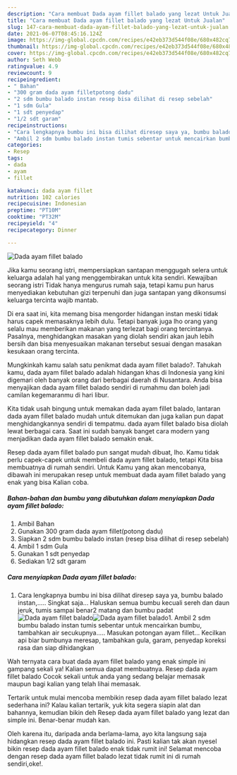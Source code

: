 ```yaml
---
description: "Cara membuat Dada ayam fillet balado yang lezat Untuk Jualan"
title: "Cara membuat Dada ayam fillet balado yang lezat Untuk Jualan"
slug: 147-cara-membuat-dada-ayam-fillet-balado-yang-lezat-untuk-jualan
date: 2021-06-07T08:45:16.124Z
image: https://img-global.cpcdn.com/recipes/e42eb373d544f08e/680x482cq70/dada-ayam-fillet-balado-foto-resep-utama.jpg
thumbnail: https://img-global.cpcdn.com/recipes/e42eb373d544f08e/680x482cq70/dada-ayam-fillet-balado-foto-resep-utama.jpg
cover: https://img-global.cpcdn.com/recipes/e42eb373d544f08e/680x482cq70/dada-ayam-fillet-balado-foto-resep-utama.jpg
author: Seth Webb
ratingvalue: 4.9
reviewcount: 9
recipeingredient:
- " Bahan"
- "300 gram dada ayam filletpotong dadu"
- "2 sdm bumbu balado instan resep bisa dilihat di resep sebelah"
- "1 sdm Gula"
- "1 sdt penyedap"
- "1/2 sdt garam"
recipeinstructions:
- "Cara lengkapnya bumbu ini bisa dilihat diresep saya ya, bumbu balado instan,..... Singkat saja... Haluskan semua bumbu kecuali sereh dan daun jeruk, tumis sampai benar2 matang dan bumbu padat"
- "Ambil 2 sdm bumbu balado instan tumis sebentar untuk mencairkan bumbu, tambahkan air secukupnya..... Masukan potongan ayam fillet... Kecilkan api biar bumbunya meresap, tambahkan gula, garam, penyedap koreksi rasa dan siap dihidangkan"
categories:
- Resep
tags:
- dada
- ayam
- fillet

katakunci: dada ayam fillet 
nutrition: 102 calories
recipecuisine: Indonesian
preptime: "PT10M"
cooktime: "PT32M"
recipeyield: "4"
recipecategory: Dinner

---
```



![Dada ayam fillet balado](https://img-global.cpcdn.com/recipes/e42eb373d544f08e/680x482cq70/dada-ayam-fillet-balado-foto-resep-utama.jpg)

Jika kamu seorang istri, mempersiapkan santapan menggugah selera untuk keluarga adalah hal yang menggembirakan untuk kita sendiri. Kewajiban seorang istri Tidak hanya mengurus rumah saja, tetapi kamu pun harus menyediakan kebutuhan gizi terpenuhi dan juga santapan yang dikonsumsi keluarga tercinta wajib mantab.

Di era  saat ini, kita memang bisa mengorder hidangan instan meski tidak harus capek memasaknya lebih dulu. Tetapi banyak juga lho orang yang selalu mau memberikan makanan yang terlezat bagi orang tercintanya. Pasalnya, menghidangkan masakan yang diolah sendiri akan jauh lebih bersih dan bisa menyesuaikan makanan tersebut sesuai dengan masakan kesukaan orang tercinta. 



Mungkinkah kamu salah satu penikmat dada ayam fillet balado?. Tahukah kamu, dada ayam fillet balado adalah hidangan khas di Indonesia yang kini digemari oleh banyak orang dari berbagai daerah di Nusantara. Anda bisa menyajikan dada ayam fillet balado sendiri di rumahmu dan boleh jadi camilan kegemaranmu di hari libur.

Kita tidak usah bingung untuk memakan dada ayam fillet balado, lantaran dada ayam fillet balado mudah untuk ditemukan dan juga kalian pun dapat menghidangkannya sendiri di tempatmu. dada ayam fillet balado bisa diolah lewat berbagai cara. Saat ini sudah banyak banget cara modern yang menjadikan dada ayam fillet balado semakin enak.

Resep dada ayam fillet balado pun sangat mudah dibuat, lho. Kamu tidak perlu capek-capek untuk membeli dada ayam fillet balado, tetapi Kita bisa membuatnya di rumah sendiri. Untuk Kamu yang akan mencobanya, dibawah ini merupakan resep untuk membuat dada ayam fillet balado yang enak yang bisa Kalian coba.

<!--inarticleads1-->

##### Bahan-bahan dan bumbu yang dibutuhkan dalam menyiapkan Dada ayam fillet balado:

1. Ambil  Bahan
1. Gunakan 300 gram dada ayam fillet(potong dadu)
1. Siapkan 2 sdm bumbu balado instan (resep bisa dilihat di resep sebelah)
1. Ambil 1 sdm Gula
1. Gunakan 1 sdt penyedap
1. Sediakan 1/2 sdt garam




<!--inarticleads2-->

##### Cara menyiapkan Dada ayam fillet balado:

1. Cara lengkapnya bumbu ini bisa dilihat diresep saya ya, bumbu balado instan,..... Singkat saja... Haluskan semua bumbu kecuali sereh dan daun jeruk, tumis sampai benar2 matang dan bumbu padat
<img src="https://img-global.cpcdn.com/steps/3009ea8183d70d08/160x128cq70/dada-ayam-fillet-balado-langkah-memasak-1-foto.jpg" alt="Dada ayam fillet balado"><img src="https://img-global.cpcdn.com/steps/499dfbdfe51ffdb3/160x128cq70/dada-ayam-fillet-balado-langkah-memasak-1-foto.jpg" alt="Dada ayam fillet balado">1. Ambil 2 sdm bumbu balado instan tumis sebentar untuk mencairkan bumbu, tambahkan air secukupnya..... Masukan potongan ayam fillet... Kecilkan api biar bumbunya meresap, tambahkan gula, garam, penyedap koreksi rasa dan siap dihidangkan




Wah ternyata cara buat dada ayam fillet balado yang enak simple ini gampang sekali ya! Kalian semua dapat membuatnya. Resep dada ayam fillet balado Cocok sekali untuk anda yang sedang belajar memasak maupun bagi kalian yang telah lihai memasak.

Tertarik untuk mulai mencoba membikin resep dada ayam fillet balado lezat sederhana ini? Kalau kalian tertarik, yuk kita segera siapin alat dan bahannya, kemudian bikin deh Resep dada ayam fillet balado yang lezat dan simple ini. Benar-benar mudah kan. 

Oleh karena itu, daripada anda berlama-lama, ayo kita langsung saja hidangkan resep dada ayam fillet balado ini. Pasti kalian tak akan nyesel bikin resep dada ayam fillet balado enak tidak rumit ini! Selamat mencoba dengan resep dada ayam fillet balado lezat tidak rumit ini di rumah sendiri,oke!.

